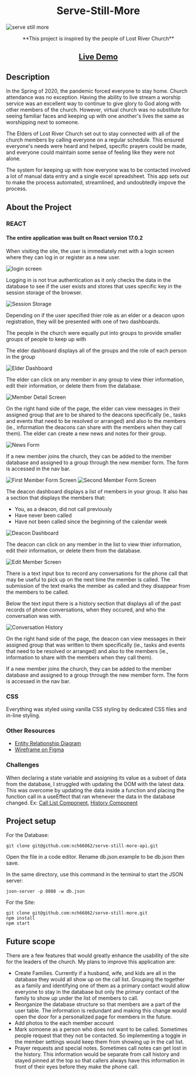 <h1 align="center">Serve-Still-More</h1>

<img src="./images/ServeStillMore.jpg" alt="serve still more">

<p align="center">**This project is inspired by the people of Lost River Church**</p>

<h2 align="center"><a  href=#>Live Demo</a></h2>

## Description
<p>In the Spring of 2020, the pandemic forced everyone to stay home. Church attendance was no exception. Having the ability to live stream a worship service was an excellent way to continue to give glory to God along with other members of the church. However, virtual church was no substitute for seeing familiar faces and keeping up with one another's lives the same as worshipping next to someone.</p>
<p>The Elders of Lost River Church set out to stay connected with all of the church members by calling everyone on a regular schedule. This ensured everyone's needs were heard and helped, specific prayers could be made, and everyone could maintain some sense of feeling like they were not alone.</p>
<p>The system for keeping up with how everyone was to be contacted involved a lot of manual data entry and a single excel spreadsheet. This app sets out to make the process automated, streamlined, and undoubtedly impove the process.</p>

## About the Project
### REACT
<h4>The entire application was built on React version 17.0.2</h4>
<p>When visiting the site, the user is immediately met with a login screen where they can log in or register as a new user.</p>
<img src="./images/Login.png" alt="login screen">
<p>Logging in is not true authentication as it only checks the data in the database to see if the user exists and stores that uses specific key in the session storage of the browser.</p>
<img src="./images/SessionStorage.png" alt="Session Storage">
<p>Depending on if the user specified thier role as an elder or a deacon upon registration, they will be presented with one of two dashboards.</p>
<p>The people in the church were equally put into groups to provide smaller groups of people to keep up with</p>
<p>The elder dashboard displays all of the groups and the role of each person in the group</p>
<img src="./images/ElderDashboard.png" alt="Elder Dashboard">
<p>The elder can click on any member in any group to view thier information, edit their information, or delete them from the database.</p>
<img src="./images/MemberInformation.png" alt="Member Detail Screen">
<p>On the right hand side of the page, the elder can view messages in their assigned group that are to be shared to the deacons specifically (ie., tasks and events that need to be resolved or arranged) and also to the members (ie., information the deacons can share with the members when they call them). The elder can create a new news and notes for their group.</p>
<img src="./images/NewsForm.png" alt="News Form">
<p>If a new member joins the church, they can be added to the member database and assigned to a group through the new member form. The form is accessed in the nav bar.</p>
<img src="./images/NewMemberForm1.png" alt="First Member Form Screen">
<img src="./images/NewMemberForm2.png" alt="Second Member Form Screen">
<p>The deacon dashboard displays a list of members in your group. It also has a section that displays the members that:</p>
<ul>
<li>You, as a deacon, did not call previously</li>
<li>Have never been called</li>
<li>Have not been called since the beginning of the calendar week</li>
</ul>
<img src="./images/DeaconDashboard.png" alt="Deacon Dashboard">
<p>The deacon can click on any member in the list to view thier information, edit their information, or delete them from the database.</p>
<img src="./images/DeaconEditMember.png" alt="Edit Member Screen">
<p>There is a text input box to record any conversations for the phone call that may be useful to pick up on the next time the member is called. The submission of the text marks the member as called and they disappear from the members to be called.</p>
<p>Below the text input there is a history section that displays all of the past records of phone conversations, when they occured, and who the conversation was with.</p>
<img src="./images/ConversationHistory.png" alt="Conversation History">
<p>On the right hand side of the page, the deacon can view messages in their assigned group that was written to them specifically (ie., tasks and events that need to be resolved or arranged) and also to the members (ie., information to share with the members when they call them).</p>
<p>If a new member joins the church, they can be added to the member database and assigned to a group through the new member form. The form is accessed in the nav bar.</p>

### CSS
<p>Everything was styled using vanilla CSS styling by dedicated CSS files and in-line styling.</p>

### Other Resources
<ul>
<li><a  href="https://dbdiagram.io/d/604ee756fcdcb6230b2421e4">Entity Relationship Diagram</a></li>
<li><a  href="https://www.figma.com/file/ju6MucGZdlFyUSQf3v9XTw/Serve-Still-More?node-id=0%3A1">Wireframe on Figma</a></li>
</ul>

### Challenges
<p>When declaring a state variable and assigning its value as a subset of data from the database, I struggled with updating the DOM with the latest data. This was overcome by updating the data inside a function and placing the function call in a useEffect that ran whenever the data in the database changed. Ex: <a href="https://github.com/nch66862/serve-still-more/blob/main/src/Components/users/MemberCallList.js">Call List Component</a>, <a href="https://github.com/nch66862/serve-still-more/blob/main/src/Components/history/History.js">History Component</a></p>

## Project setup

<p>For the Database:</p>

```
git clone git@github.com:nch66862/serve-still-more-api.git
```
<p>Open the file in a code editor. Rename db.json.example to be db.json then save.</p>
<p>In the same directory, use this command in the terminal to start the JSON server:</p>

```
json-server -p 8088 -w db.json
```

<p>For the Site:</p>

```
git clone git@github.com:nch66862/serve-still-more.git
npm install
npm start
```

## Future scope

<p>There are a few features that would greatly enhance the usability of the site for the leaders of the church. My plans to improve this application are:</p>
<ul>
<li>Create Families. Currently if a husband, wife, and kids are all in the database they would all show up on the call list. Grouping the together as a family and identifying one of them as a primary contact would allow everyone to stay in the database but only the primary contact of the family to show up under the list of members to call.</li>
<li>Reorganize the database structure so that members are a part of the user table. The information is redundant and making this change would open the door for a personalized page for members in the future.</li>
<li>Add photos to the each member account</li>
<li>Mark somoene as a person who does not want to be called. Sometimes people request that they not be contacted. So implementing a toggle in the member settings would keep them from showing up in the call list.</li>
<li>Prayer requests and special notes. Sometimes call notes can get lost in the history. This information would be separate from call history and stayed pinned at the top so that callers always have this information in front of their eyes before they make the phone call.</li>
</ul>